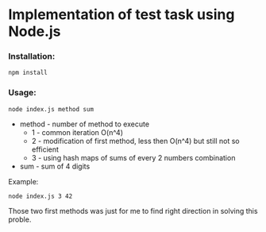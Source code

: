 # Implementation of test task using Node.js ###
 
### Installation:
    npm install

### Usage:

    node index.js method sum

- method - number of method to execute
    - 1 - common iteration O(n^4)
    - 2 - modification of first method, less then O(n^4) but still not so efficient
    - 3 - using hash maps of sums of every 2 numbers combination
- sum - sum of 4 digits

Example:

    node index.js 3 42

Those two first methods was just for me to find right direction in solving this proble. 